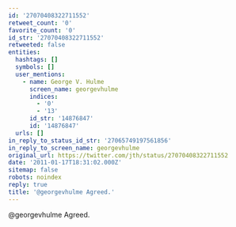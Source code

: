 ```yaml
---
id: '27070408322711552'
retweet_count: '0'
favorite_count: '0'
id_str: '27070408322711552'
retweeted: false
entities:
  hashtags: []
  symbols: []
  user_mentions:
    - name: George V. Hulme
      screen_name: georgevhulme
      indices:
        - '0'
        - '13'
      id_str: '14876847'
      id: '14876847'
  urls: []
in_reply_to_status_id_str: '27065749197561856'
in_reply_to_screen_name: georgevhulme
original_url: https://twitter.com/jth/status/27070408322711552
date: '2011-01-17T18:31:02.000Z'
sitemap: false
robots: noindex
reply: true
title: '@georgevhulme Agreed.'
---
```


@georgevhulme Agreed.